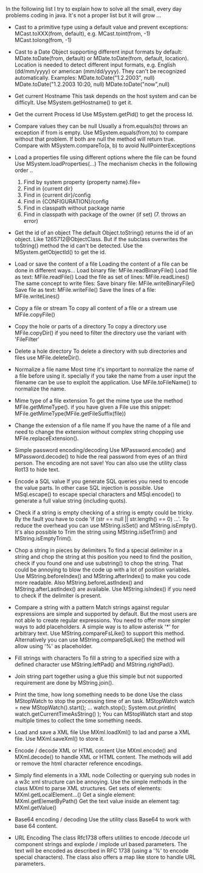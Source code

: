 In the following list I try to explain how to solve all the small, every day problems coding in java. It's not a proper list but it will grow ...

- Cast to a primitive type using a default value and prevent exceptions:
	MCast.toXXX(from, default), e.g.
	MCast.toint(from, -1)
	MCast.tolong(from, -1)
- Cast to a Date Object supporting different input formats by default:
	MDate.toDate(from, default) or MDate.toDate(from, default, location). Location is needed to detect different input formats, e.g. English (dd/mm/yyyy) or american (mm/dd/yyyy). They can't be recognized automatically. Examples:
	MDate.toDate("1.2.2003", null)
	MDate.toDate("1.2.2003 10:20, null)
	MDate.toDate("now",null)
- Get current Hostname
	This task depends on the host system and can be difficylt. Use MSystem.getHostname() to get it.
- Get the current Process Id
	Use MSystem.getPid() to get the process Id.
- Compare values they can be null
	Usually a from.equals(to) throws an exception if from is empty. Use MSystem.equals(from,to) to compare without that problem. If both are null the method will return true.
	Compare with MSystem.compareTo(a, b) to avoid NullPointerExceptions
- Load a properties file using different options where the file can be found
	Use MSystem.loadProperties(...) The mechanism checks in the following order ..
	1. Find by system property {property name}.file=
	2. Find in {current dir}
	3. Find in {current dir}/config
	4. Find in {CONFIGURATION}/config
	5. Find in classpath without package name
	6. Find in classpath with package of the owner (if set)
	(7. throws an error)
- Get the id of an object
	The default Object.toString() returns the id of an object. Like 1265712@ObjectClass. But if the subclass overwrites the toString() method the id can't be detected. Use the MSystem.getObjectId() to get the id.
- Load or save the content of a file
	Loading the content of a file can be done in different ways...
	Load binary file: MFile.readBinaryFile()
	Load file as text: MFile.readFile()
	Load the file as set of lines: MFile.readLines()
	The same concept to write files:
	Save binary file: MFile.writeBinaryFile()
	Save file as text: MFile.writeFile()
	Save the lines of a file: MFile.writeLines()
 
- Copy a file or stream
	To copy all content of a file or a stream use MFile.copyFile()
 
- Copy the hole or parts of a directory
	To copy a directory use MFile.copyDir() if you need to filter the directory use the variant with 'FileFilter'

- Delete a hole directory
	To delete a directory with sub directories and files use MFile.deleteDir().
 
- Normalize a file name
	Most time it's important to normalize the name of a file before using it. specially if you take the name from a user input the filename can be use to exploit the application. Use MFile.toFileName() to normalize the name.
- Mime type of a file extension
	To get the mime type use the method MFile.getMimeType(). if you have given a File use this snippet: MFile.getMimeType(MFile.getFileSuffix(file))
 
- Change the extension of a file name
	If you have the name of a file and need to change the extension without complex string chopping use MFile.replaceExtension().
- Simple password encoding/decoding
	Use MPassword.encode() and MPassword.decode() to hide the real password from eyes of an third person. The encoding are not save!
	You can also use the utility class Rot13 to hide text.
- Encode a SQL value
	If you generate SQL queries you need to encode the value parts. In other case SQL injection is possible. Use MSql.escape() to escape special characters and MSql.encode() to generate a full value string (including quots).
- Check if a string is empty
	checking of a string is empty could be tricky. By the fault you have to code 'if (str == null || str.length() == 0) ...'. To reduce the overhead you can use MString.isSet() and MString.isEmpty(). It's also possible to Trim the string using MString.isSetTrim() and MString.isEmptyTrim().
- Chop a string in pieces by delimiters
	To find a special delimiter in a string and chop the string at this position you need to find the position, check if you found one and use substring() to chop the string. That could be annoying to blow the code up with a lot of position variables.
	Use MString.beforeIndex() and MString.afterIndex() to make you code more readable. Also MString.beforeLastIndex() and MString.afterLastIndex() are available. Use MString.isIndex() if you need to check if the delimiter is present.
- Compare a string with a pattern
	Match strings against regular expressions are simple and supported by default. But the most users are not able to create regular expressions. You need to offer more simpler ways to add placeholders. A simple way is to allow asterisk '*' for arbitrary text. Use MString.compareFsLike() to support this method. Alternatively you can use MString.compareSqlLike() the method will allow using '%' as placeholder.
- Fill strings with characters
	To fill a string to a specified size with a defined character use MString.leftPad() and MString.rightPad().
- Join string part together using a glue
	this simple but not supported requirement are done by MString.join().
- Print the time, how long something needs to be done
	Use the class MStopWatch to stop the processing time of an task.
	MStopWatch watch = new MStopWatch().start();
	...
	watch.stop();
	System.out.println( watch.getCurrentTimeAsString() );
	You can MStopWatch start and stop multiple times to collect the time something needs.
- Load and save a XML file
	Use MXml.loadXml() to lad and parse a XML file. Use MXml.saveXml() to store it.
- Encode / decode XML or HTML content
	Use MXml.encode() and MXml.decode() to handle XML or HTML content. The methods will add or remove the html character reference encodings.
- Simply find elements in a XML node
	Collecting or querying sub nodes in a w3c xml structure can be annoying. Use the simple methods in the class MXml to parse XML structures.
	Get sets of elements: MXml.getLocalElement...()
	Get a single element: MXml.getElemetByPath()
	Get the text value inside an element tag: MXml.getValue()
- Base64 encoding / decoding
	Use the utility class Base64 to work with base 64 content.
- URL Encoding
	The class Rfc1738 offers utilities to encode /decode url component strings and explode / implode url based parameters. The text will be encoded as described in RFC 1738 (using a '%' to encode special characters). The class also offers a map like store to handle URL parameters.